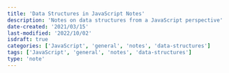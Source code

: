 ```yaml
---
title: 'Data Structures in JavaScript Notes'
description: 'Notes on data structures from a JavaScript perspective'
date-created: '2021/03/15'
last-modified: '2022/10/02'
isdraft: true
categories: ['JavaScript', 'general', 'notes', 'data-structures']
tags: ['JavaScript', 'general', 'notes', 'data-structures']
type: 'note'
---
```

